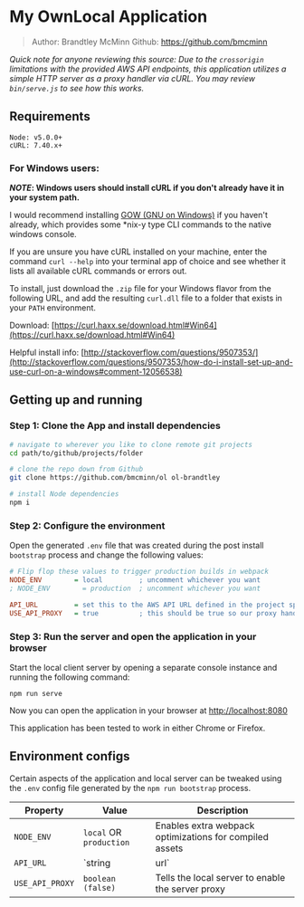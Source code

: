 # My OwnLocal Application

> Author: Brandtley McMinn
> Github: https://github.com/bmcminn

_*Quick note for anyone reviewing this source:* Due to the `crossorigin` limitations with the provided AWS API endpoints, this application utilizes a simple HTTP server as a proxy handler via cURL. You may review `bin/serve.js` to see how this works._



## Requirements

```
Node: v5.0.0+
cURL: 7.40.x+
```


### For Windows users:

**_NOTE_: Windows users should install cURL if you don't already have it in your system path.**

I would recommend installing [GOW (GNU on Windows)](https://github.com/bmatzelle/gow/releases) if you haven't already, which provides some *nix-y type CLI commands to the native windows console.

If you are unsure you have cURL installed on your machine, enter the command `curl --help` into your terminal app of choice and see whether it lists all available cURL commands or errors out.

To install, just download the `.zip` file for your Windows flavor from the following URL, and add the resulting `curl.dll` file to a folder that exists in your `PATH` environment.

Download: [https://curl.haxx.se/download.html#Win64](https://curl.haxx.se/download.html#Win64)

Helpful install info: [http://stackoverflow.com/questions/9507353/](http://stackoverflow.com/questions/9507353/how-do-i-install-set-up-and-use-curl-on-a-windows#comment-12056538)



## Getting up and running

### Step 1: Clone the App and install dependencies

```bash
# navigate to wherever you like to clone remote git projects
cd path/to/github/projects/folder

# clone the repo down from Github
git clone https://github.com/bmcminn/ol ol-brandtley

# install Node dependencies
npm i
```


### Step 2: Configure the environment

Open the generated `.env` file that was created during the post install `bootstrap` process and change the following values:

```ini
# Flip flop these values to trigger production builds in webpack
NODE_ENV        = local         ; uncomment whichever you want
; NODE_ENV        = production  ; uncomment whichever you want

API_URL         = set this to the AWS API URL defined in the project spec sheet
USE_API_PROXY   = true          ; this should be true so our proxy handles our API calls correctly
```


### Step 3: Run the server and open the application in your browser

Start the local client server by opening a separate console instance and running the following command:

```
npm run serve
```

Now you can open the application in your browser at [http://localhost:8080](http://localhost:8080)

This application has been tested to work in either Chrome or Firefox.



## Environment configs

Certain aspects of the application and local server can be tweaked using the `.env` config file generated by the `npm run bootstrap` process.

Property | Value | Description
---      |---    |---
`NODE_ENV` | `local` OR `production`   | Enables extra webpack optimizations for compiled assets
`API_URL` | `string|url`  | Url of the API server our local server proxy should target
`USE_API_PROXY` | `boolean (false)` | Tells the local server to enable the server proxy
